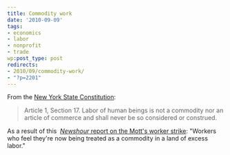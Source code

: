 ```yaml
---
title: Commodity work
date: '2010-09-09'
tags:
- economics
- labor
- nonprofit
- trade
wp:post_type: post
redirects:
- 2010/09/commodity-work/
- "?p=2201"
---
```


From the [New York State Constitution](http://www.dos.state.ny.us/info/constitution.htm):

> Article 1, Section 17. Labor of human beings is not a commodity nor an article of commerce and shall never be so considered or construed.

As a result of this  [_Newshour_ report on the Mott's worker strike](http://www.pbs.org/newshour/bb/business/july-dec10/mott_09-06.html): "Workers who feel they're now being treated as a commodity in a land of excess labor."
